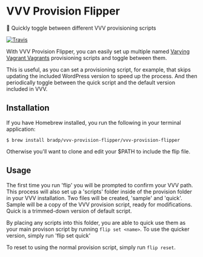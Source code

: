 # VVV Provision Flipper
:dolphin: Quickly toggle between different VVV provisioning scripts

[![Travis](https://img.shields.io/travis/bradp/vvv-provision-flipper.svg)]()


With VVV Provision Flipper, you can easily set up multiple named [Varying Vagrant Vagrants](https://github.com/Varying-Vagrant-Vagrants/VVV) provisioning scripts and toggle between them.

This is useful, as you can set a provisioning script, for example, that skips updating the included WordPress version to speed up the process. And then periodically toggle between the quick script and the default version included in VVV.

## Installation

If you have Homebrew installed, you run the following in your terminal application:

```
$ brew install bradp/vvv-provision-flipper/vvv-provision-flipper
```

Otherwise you'll want to clone and edit your $PATH to include the flip file.

## Usage

The first time you run 'flip' you will be prompted to confirm your VVV path. This process will also set up a 'scripts' folder inside of the provision folder in your VVV installation. Two files will be created, 'sample' and 'quick'. Sample will be a copy of the VVV provision script, ready for modifications. Quick is a trimmed-down version of default script.

By placing any scripts into this folder, you are able to quick use them as your main provison script by running `flip set <name>`.
To use the quicker version, simply run 'flip set quick'

To reset to using the normal provision script, simply run `flip reset`.
